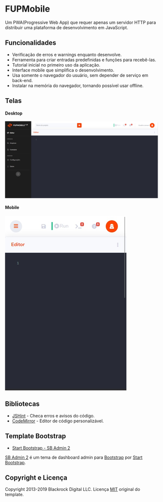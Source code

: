 # FUPMobile
Um PWA(Progressive Web App) que requer apenas um servidor HTTP para distribuir uma plataforma de desenvolvimento em JavaScript.

## Funcionalidades
- Verificação de erros e warnings enquanto desenvolve.
- Ferramenta para criar entradas predefinidas e funções para recebê-las.
- Tutorial inicial no primeiro uso da aplicação.
- Interface mobile que simplifica o desenvolvimento.
- Usa somente o navegador do usuário, sem depender de serviço em back-end.
- Instalar na memória do navegador, tornando possível usar offline.

[pcprint]: https://raw.githubusercontent.com/jeimison3/fupmobile/master/img/ifacepc.jpg "Desktop"
[mobileprint]: https://raw.githubusercontent.com/jeimison3/fupmobile/master/img/ifacephone.jpg "Mobile"
## Telas
#### Desktop
![pcprint]
#### Mobile
![mobileprint]


## Bibliotecas
- [JSHint](https://jshint.com) - Checa erros e avisos do código.
- [CodeMirror](https://codemirror.net/) - Editor de código personalizável.

## Template Bootstrap
- [Start Bootstrap - SB Admin 2](https://startbootstrap.com/template-overviews/sb-admin-2/)

[SB Admin 2](https://startbootstrap.com/template-overviews/sb-admin-2/) é um tema de dashboard admin para [Bootstrap](http://getbootstrap.com/) por [Start Bootstrap](http://startbootstrap.com/).

## Copyright e Licença

Copyright 2013-2019 Blackrock Digital LLC. Licença [MIT](https://github.com/BlackrockDigital/startbootstrap-resume/blob/gh-pages/LICENSE) original do template.
